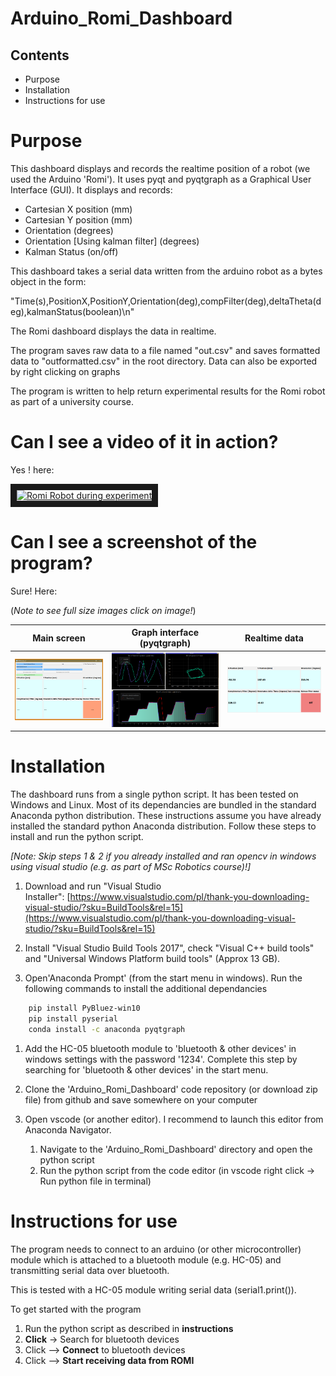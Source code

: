 ﻿# Arduino_Romi_Dashboard

## Contents

- Purpose
- Installation
- Instructions for use

# Purpose

This dashboard displays and records the realtime position of a robot (we used the Arduino 'Romi'). It uses pyqt and pyqtgraph as a Graphical User Interface (GUI). It displays and records:

- Cartesian X position (mm)
- Cartesian Y position (mm)
- Orientation (degrees)
- Orientation [Using kalman filter] (degrees)
- Kalman Status (on/off)

This dashboard takes a serial data written from the arduino robot as a bytes object in the form:

"Time(s),PositionX,PositionY,Orientation(deg),compFilter(deg),deltaTheta(deg),kalmanStatus(boolean)\n"

The Romi dashboard displays the data in realtime.

The program saves raw data to a file named "out.csv" and saves formatted data to "outformatted.csv" in the root directory. Data can also be exported by right clicking on graphs

The program is written to help return experimental results for the Romi robot as part of a university course.

# Can I see a video of it  in action?

Yes ! here:

<a href="http://www.youtube.com/watch?feature=player_embedded&v=QUWGgHYCovE
" target="_blank"><img src="http://img.youtube.com/vi/QUWGgHYCovE/0.jpg" 
alt="Romi Robot during experiment" width="240" height="180" border="10" /></a>

# Can I see a screenshot of the program?

Sure! Here:

(*Note to see full size images click on image!*) 

| Main screen     | Graph interface (pyqtgraph)      | Realtime data      |
|------------|-------------|-------------|
| ![Screenshot](readme_images/Dashboard_screenshot3.PNG) | ![Screenshot](readme_images/Dashboard_screenshot1.PNG) | ![Screenshot](readme_images/Dashboard_screenshot2.PNG) |


# Installation

The dashboard runs from a single python script. It has been tested on Windows and Linux. Most of its dependancies are bundled in the standard Anaconda python distribution. These instructions assume you have already installed the standard python Anaconda distribution. Follow these steps to install and run the python script.

*[Note: Skip steps 1 & 2 if you already installed and ran opencv in windows using visual studio (e.g. as part of MSc Robotics course)!]*

1. Download and run "Visual Studio Installer": [https://www.visualstudio.com/pl/thank-you-downloading-visual-studio/?sku=BuildTools&rel=15](https://www.visualstudio.com/pl/thank-you-downloading-visual-studio/?sku=BuildTools&rel=15)

2. Install "Visual Studio Build Tools 2017", check "Visual C++ build tools" and "Universal Windows Platform build tools" (Approx 13 GB).

3. Open'Anaconda Prompt' (from the start menu in windows). Run the following commands to install the additional dependancies
   
``` bash
    pip install PyBluez-win10
    pip install pyserial
    conda install -c anaconda pyqtgraph
```

1. Add the HC-05 bluetooth module to 'bluetooth & other devices' in windows settings with the password '1234'. Complete this step by searching for 'bluetooth & other devices' in the start menu.
   
2. Clone the 'Arduino_Romi_Dashboard' code repository (or download zip file) from github and save somewhere on your computer

3. Open vscode (or another editor). I recommend to launch this editor from Anaconda Navigator.
   1. Navigate to the 'Arduino_Romi_Dashboard' directory and open the python script
   2. Run the python script from the code editor (in vscode right click -> Run python file in terminal)


# Instructions for use

The program needs to connect to an arduino (or other microcontroller) module which is attached to a bluetooth module (e.g. HC-05) and transmitting serial data over bluetooth.

This is tested with a HC-05 module writing serial data (serial1.print()).

To get started with the program

1. Run the python script as described in **instructions**
2. **Click** -> Search for bluetooth devices
3. Click --> **Connect** to bluetooth devices
4. Click --> **Start receiving data from ROMI**
